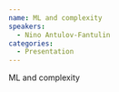 ```yaml
--- 
name: ML and complexity 
speakers: 
  - Nino Antulov-Fantulin
categories:
  - Presentation
---
```


ML and complexity